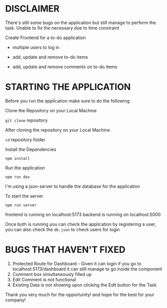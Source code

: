 # DISCLAIMER

There's still some bugs on the application but still manage to perform the task. Unable to fix the necessary due to time constraint

Create Frontend for a to-do application

  - multiple users to log in

  - add, update and remove to-do items

  - add, update and remove comments on to-do items

# STARTING THE APPLICATION

Before you run the application make sure to do the following

Clone the Repository on your Local Machine

<code>git clone</code> repository

After cloning the repository on your Local Machine

<code>cd</code> repository folder

Install the Dependencies

<code>npm install</code>

Run the application

<code>npm run dev</code>

I'm using a json-server to handle the database for the application

To start the server

<code>npm run server</code>

frontend is running on localhost:5173
backend is running on localhost:5000

Once both is running you can check the application by registering a user, you can also check the <code>db.json</code> to check users for login

# BUGS THAT HAVEN'T FIXED

1. Protected Route for Dashboard - Given it can login if you go to localhost:5173/dashboard it can still manage to go inside the component
2. Comment box simultaneously filled up
3. Edit Comment is not functional 
4. Existing Data is not showing upon clicking the Edit button for the Task

Thank you very much for the opportunity! and hope for the best for your company!
